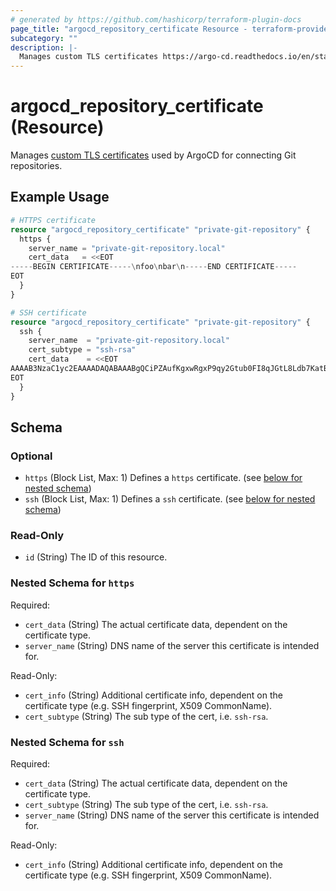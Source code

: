 ```yaml
---
# generated by https://github.com/hashicorp/terraform-plugin-docs
page_title: "argocd_repository_certificate Resource - terraform-provider-argocd"
subcategory: ""
description: |-
  Manages custom TLS certificates https://argo-cd.readthedocs.io/en/stable/user-guide/private-repositories/#self-signed-untrusted-tls-certificates used by ArgoCD for connecting Git repositories.
---
```


# argocd_repository_certificate (Resource)

Manages [custom TLS certificates](https://argo-cd.readthedocs.io/en/stable/user-guide/private-repositories/#self-signed-untrusted-tls-certificates) used by ArgoCD for connecting Git repositories.

## Example Usage

```terraform
# HTTPS certificate
resource "argocd_repository_certificate" "private-git-repository" {
  https {
    server_name = "private-git-repository.local"
    cert_data   = <<EOT
-----BEGIN CERTIFICATE-----\nfoo\nbar\n-----END CERTIFICATE-----
EOT
  }
}

# SSH certificate
resource "argocd_repository_certificate" "private-git-repository" {
  ssh {
    server_name  = "private-git-repository.local"
    cert_subtype = "ssh-rsa"
    cert_data    = <<EOT
AAAAB3NzaC1yc2EAAAADAQABAAABgQCiPZAufKgxwRgxP9qy2Gtub0FI8qJGtL8Ldb7KatBeRUQQPn8QK7ZYjzYDvP1GOutFMaQT0rKIqaGImIBsztNCno...
EOT
  }
}
```

<!-- schema generated by tfplugindocs -->
## Schema

### Optional

- `https` (Block List, Max: 1) Defines a `https` certificate. (see [below for nested schema](#nestedblock--https))
- `ssh` (Block List, Max: 1) Defines a `ssh` certificate. (see [below for nested schema](#nestedblock--ssh))

### Read-Only

- `id` (String) The ID of this resource.

<a id="nestedblock--https"></a>
### Nested Schema for `https`

Required:

- `cert_data` (String) The actual certificate data, dependent on the certificate type.
- `server_name` (String) DNS name of the server this certificate is intended for.

Read-Only:

- `cert_info` (String) Additional certificate info, dependent on the certificate type (e.g. SSH fingerprint, X509 CommonName).
- `cert_subtype` (String) The sub type of the cert, i.e. `ssh-rsa`.


<a id="nestedblock--ssh"></a>
### Nested Schema for `ssh`

Required:

- `cert_data` (String) The actual certificate data, dependent on the certificate type.
- `cert_subtype` (String) The sub type of the cert, i.e. `ssh-rsa`.
- `server_name` (String) DNS name of the server this certificate is intended for.

Read-Only:

- `cert_info` (String) Additional certificate info, dependent on the certificate type (e.g. SSH fingerprint, X509 CommonName).


